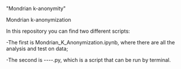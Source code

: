 "Mondrian k-anonymity" 

Mondrian k-anonymization

In this repository you can find two different scripts:

-The first is Mondrian_K_Anonymization.ipynb, where there are all the analysis and test on data;

-The second is ----.py, which is a script that can be run by terminal.
